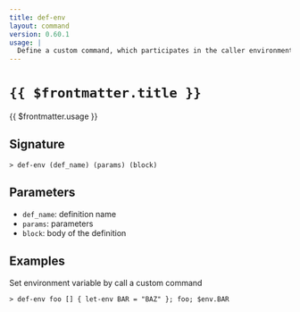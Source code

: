 ```yaml
---
title: def-env
layout: command
version: 0.60.1
usage: |
  Define a custom command, which participates in the caller environment
---
```


# `{{ $frontmatter.title }}`

<div style='white-space: pre-wrap;'>{{ $frontmatter.usage }}</div>

## Signature

`> def-env (def_name) (params) (block)`

## Parameters

- `def_name`: definition name
- `params`: parameters
- `block`: body of the definition

## Examples

Set environment variable by call a custom command

```shell
> def-env foo [] { let-env BAR = "BAZ" }; foo; $env.BAR
```
